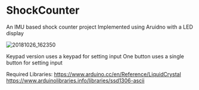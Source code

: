 # ShockCounter
An IMU based shock counter project
Implemented using Aruidno with a LED display


![20181026_162350](https://user-images.githubusercontent.com/73147643/147190877-06863fa0-e5ff-42fa-83d2-dfe85a46bd76.jpg)

Keypad version uses a keypad for setting input
One button uses a single button for setting input 

Required Libraries:
https://www.arduino.cc/en/Reference/LiquidCrystal
https://www.arduinolibraries.info/libraries/ssd1306-ascii
